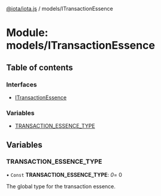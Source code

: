 [@iota/iota.js](../README.md) / models/ITransactionEssence

# Module: models/ITransactionEssence

## Table of contents

### Interfaces

- [ITransactionEssence](../interfaces/models/itransactionessence.itransactionessence.md)

### Variables

- [TRANSACTION\_ESSENCE\_TYPE](models_itransactionessence.md#transaction_essence_type)

## Variables

### TRANSACTION\_ESSENCE\_TYPE

• `Const` **TRANSACTION\_ESSENCE\_TYPE**: *0*= 0

The global type for the transaction essence.
